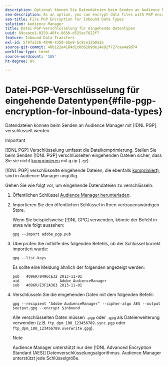 ```yaml
---
description: Optional können Sie Datendateien beim Senden an Audience Manager mit PGP-Verschlüsselung verschlüsseln.
seo-description: As an option, you can encrypt data files with PGP encryption when sending them to Audience Manager.
seo-title: File PGP Encryption for Inbound Data Types
solution: Audience Manager
title: Datei-PGP-Verschlüsselung für eingehende Datentypen
uuid: 89caace1-0259-48fc-865b-d525ec7822f7
feature: Inbound Data Transfers
exl-id: 5f97a326-4840-4350-bbe8-bc8ce32b0a2e
source-git-commit: 48b122a4184d1c0662b9de14e92f727caa4a9d74
workflow-type: tm+mt
source-wordcount: '165'
ht-degree: 0%

---
```


# Datei-PGP-Verschlüsselung für eingehende Datentypen{#file-pgp-encryption-for-inbound-data-types}

Datendateien können beim Senden an Audience Manager mit [!DNL PGP] verschlüsselt werden.

<!-- c_encryption.xml -->

>[!IMPORTANT]
>
>[!DNL PGP] Verschlüsselung umfasst die Dateikomprimierung. Stellen Sie beim Senden [!DNL PGP] verschlüsselten eingehenden Dateien sicher, dass Sie sie nicht [komprimieren](../../../integration/sending-audience-data/batch-data-transfer-explained/inbound-file-compression.md) mit gzip (`.gz`).
>
>[!DNL PGP] verschlüsselte eingehende Dateien, die ebenfalls [komprimiert) &#x200B;](../../../integration/sending-audience-data/batch-data-transfer-explained/inbound-file-compression.md), sind in Audience Manager ungültig.

Gehen Sie wie folgt vor, um eingehende Datendateien zu verschlüsseln.

1. Öffentlichen Schlüssel [Audience Manager herunterladen](./assets/adobe_pgp.pub).
2. Importieren Sie den öffentlichen Schlüssel in Ihren vertrauenswürdigen Store.

   Wenn Sie beispielsweise [!DNL GPG] verwenden, könnte der Befehl in etwa wie folgt aussehen:

   `gpg --import adobe_pgp.pub`

3. Überprüfen Sie mithilfe des folgenden Befehls, ob der Schlüssel korrekt importiert wurde:

   `gpg --list-keys`

   Es sollte eine Meldung ähnlich der folgenden angezeigt werden:

   ```
   pub   4096R/8496CE32 2013-11-01
   uid                  Adobe AudienceManager
   sub   4096R/E3F2A363 2013-11-01
   ```

4. Verschlüsseln Sie die eingehenden Daten mit dem folgenden Befehl:

   `gpg --recipient "Adobe AudienceManager" --cipher-algo AES --output $output.gpg --encrypt $inbound`

   Alle verschlüsselten Daten müssen `.pgp` oder `.gpg` als Dateierweiterung verwenden (z.B. `ftp_dpm_100_123456789.sync.pgp` oder `ftp_dpm_100_123456789.overwrite.gpg`).

   >[!NOTE]
   >
   >Audience Manager unterstützt nur den [!DNL Advanced Encryption Standard (AES)] Datenverschlüsselungsalgorithmus. Audience Manager unterstützt jede Schlüsselgröße.
